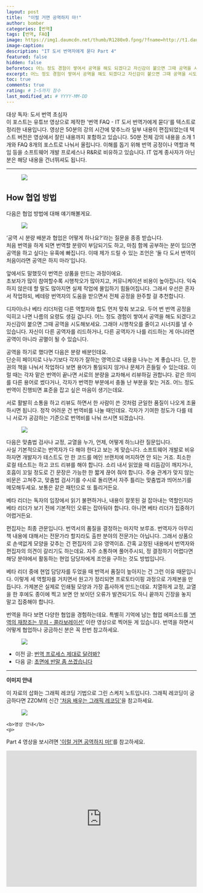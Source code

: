 ```yaml
---
layout: post
title:  "이럴 거면 공역하지 마!"
author: bomber
categories: [번역]
tags: [번역, FAQ]
image: https://img1.daumcdn.net/thumb/R1280x0.fpng/?fname=http://t1.daumcdn.net/brunch/service/user/96Gy/image/UCoZA8HuS95ID7WAAqWItP4zXGk.png
image-caption: 
description: "IT 도서 번역자에게 묻다 Part 4"
featured: false
hidden: false
beforetoc: 어느 정도 경험이 쌓여서 공역을 해도 되겠다고 자신감이 붙으면 그때 공역을 시도해보세요. 그래야 시행착오를 줄이고 시너지를 낼 수 있습니다.
excerpt: 어느 정도 경험이 쌓여서 공역을 해도 되겠다고 자신감이 붙으면 그때 공역을 시도해보세요. 그래야 시행착오를 줄이고 시너지를 낼 수 있습니다.
toc: true
comments: true
rating: # 1~5까지 점수
last_modified_at: # YYYY-MM-DD
---
```



<div class="note">
<p>
대상 독자: 도서 번역 초심자<br/>
이 포스트는 유튜브 영상으로 제작한 '번역 FAQ - IT 도서 번역가에게 묻다'를 텍스트로 정리한 내용입니다. 영상은 50분의 강의 시간에 맞추느라 일부 내용이 편집되었는데 텍스트 버전은 영상에서 잘린 내용까지 포함하고 있습니다. 50분 전체 강의 내용을 소개 1개와 FAQ 8개의 포스트로 나눠서 올립니다. 
이해를 돕기 위해 번역 공정이나 역할과 책임 등을 소프트웨어 개발 프로세스나 R&R로 비유하고 있습니다. IT 업계 종사자가 아닌 분은 해당 내용을 건너뛰셔도 됩니다.
</p>
</div>

<hr/>



<figure>
<img class="large" src="https://img1.daumcdn.net/thumb/R1280x0.fjpg/?fname=http://t1.daumcdn.net/brunch/service/user/96Gy/image/88NtlfbZ1DECR2gEjrydG6S5ZmM.PNG" alter="">
<figcaption class="center"></figcaption>
</figure>

## How 협업 방법

다음은 협업 방법에 대해 얘기해볼게요.

<figure>
<img class="large" src="https://img1.daumcdn.net/thumb/R1280x0.fjpg/?fname=http://t1.daumcdn.net/brunch/service/user/96Gy/image/fiLT_ALRDW2VfxnuV79IPZv61mA.PNG" alter="">
<figcaption class="center"></figcaption>
</figure>
‘공역 시 분량 배분과 협업은 어떻게 하나요?’라는 질문을 종종 받습니다.<br/>
처음 번역을 하게 되면 번역할 분량이 부담되기도 하고, 마침 함께 공부하는 분이 있으면 공역을 하고 싶다는 유혹에 빠집니다. 이때 제가 드릴 수 있는 조언은 ‘둘 다 도서 번역이 처음이라면 공역은 하지 마라’입니다.<br/>

앞에서도 말했듯이 번역은 상품을 만드는 과정이에요.<br/>
초보자가 많이 참여할수록 시행착오가 많아지고, 커뮤니케이션 비용이 높아집니다. 익숙하지 않은데 할 말도 많아지면 실제 작업에 몰입하기 힘들어집니다. 그래서 우선은 혼자서 작업하되, 베테랑 번역자의 도움을 받으면서 전체 공정을 완주할 걸 추천합니다.<br/>

디자이너나 베타 리더처럼 다른 역할자와 합도 먼저 맞춰 보고요. 두어 번 번역 공정을 익히고 나면 나름의 요령도 생길 겁니다. 어느 정도 경험이 쌓여서 공역을 해도 되겠다고 자신감이 붙으면 그때 공역을 시도해보세요. 그래야 시행착오를 줄이고 시너지를 낼 수 있습니다. 자신이 다른 공역자를 리드하거나, 다른 공역자가 나를 리드하는 게 아니라면 공역이 아니라 공멸이 될 수 있습니다.<br/>

공역을 하기로 했다면 다음은 분량 배분인데요.<br/>
단순히 페이지로 나누기보다 각자가 잘하는 영역으로 내용을 나누는 게 좋습니다. 단, 한 권의 책을 나눠서 작업하다 보면 용어가 통일되지 않거나 문체가 흔들릴 수 있는데요. 이럴 때는 각자 맡은 번역이 끝나면 서로의 분량을 교차해서 리뷰하길 권합니다. 같은 의미를 다른 용어로 썼다거나, 각자가 번역한 부분에서 충돌 난 부분을 찾는 거죠. 어느 정도 번역이 진행되면 표준을 잡고 싶은 마음이 생기는데요.<br/>

서로 활발히 소통을 하고 리뷰도 하면서 한 사람이 쓴 것처럼 균일한 품질이 나오게 조율하시면 됩니다. 정작 어려운 건 번역비를 나눌 때인데요. 각자가 기여한 정도가 다를 테니 서로가 공감하는 기준으로 번역비를 나눠 쓰시면 되겠습니다.<br/>

<figure>
<img class="large" src="https://img1.daumcdn.net/thumb/R1280x0.fjpg/?fname=http://t1.daumcdn.net/brunch/service/user/96Gy/image/RPD3LxN-qHqVVVeThjdug7Qkzhk.PNG" alter="">
<figcaption class="center"></figcaption>
</figure>

다음은 맞춤법 검사나 교정, 교열을 누가, 언제, 어떻게 하느냐란 질문입니다.<br/>
사실 기본적으로는 번역자가 다 해야 한다고 보는 게 맞습니다. 소프트웨어 개발로 비유하자면 개발자가 테스트도 안 한 코드를 메인 브랜치에 머지하면 안 되는 거죠. 최소한 로컬 테스트는 하고 코드 리뷰를 해야 합니다. 소리 내서 읽었을 때 리듬감이 깨지거나, 호흡이 꼬일 정도로 긴 문장은 가능한 한 짧게 끊어 줘야 합니다. 주술 관계가 맞지 않는 비문은 고쳐주고, 맞춤법 검사기를 수시로 돌리면서 자주 틀리는 맞춤법과 띄어쓰기를 메모해두세요. 보통은 같은 패턴으로 또 틀리거든요.<br/>

베타 리더는 독자의 입장에서 읽기 불편하거나, 내용이 잘못된 걸 잡아내는 역할인지라 베타 리더가 보기 전에 기본적인 오류는 잡아둬야 합니다. 아니면 베타 리더가 집중하기 어렵거든요.<br/>

편집자는 최종 관문입니다. 번역서의 품질을 결정하는 마지막 보루죠. 번역자가 아무리 책 내용에 대해서는 전문가라 할지라도 출판 분야의 전문가는 아닙니다. 그래서 상품으로 손색없게 모양을 갖추는 건 편집자의 고유 영역이죠. 간혹 교정된 내용에서 번역자와 편집자의 의견이 갈리기도 하는데요. 자주 소통하며 풀어주시되, 정 결정하기 어렵다면 해당 분야에서 활동하는 현업 담당자에게 조언을 구하는 것도 방법입니다.<br/>

베타 리더 중에 현업 담당자를 두었을 때 번역서 품질이 높아지는 건 그런 이유 때문입니다. 이렇게 세 역할자를 거치면서 원고가 정리되면 프로토타이핑 과정으로 가제본을 만듭니다. 가제본은 실제로 인쇄될 모양과 가장 흡사하게 만드는데요. 치열하게 교정, 교열을 한 후에도 종이에 찍고 보면 안 보이던 오류가 발견되기도 하니 끝까지 긴장을 놓지 말고 집중해야 합니다.<br/>

번역을 하다 보면 다양한 협업을 경험하는데요. 특별히 기억에 남는 협업 에피소드를 <a href="https://youtu.be/LGB5mPyLCoc" target="_blank">‘번역의 재창조는 무죄 - 콜라보레이션’</a> 이란 영상으로 찍어둔 게 있습니다. 번역을 하면서 어떻게 협업하나 궁금하신 분은 꼭 한번 참고하세요.

<figure>
<img class="large" src="https://img1.daumcdn.net/thumb/R1280x0/?fname=http://t1.daumcdn.net/brunch/service/user/96Gy/image/mgnTxj7VF-1K7-rVpfN4kMzQTeM.png" alter="">
<figcaption class="center"></figcaption>
</figure>

<ul>
<li>
이전 글: <a href="{{ site.baseurl }}/faq-04-how" target="_blank">번역 프로세스 제대로 달려봐?</a>
</li>
<li>
다음 글: <a href="{{ site.baseurl }}/faq-06-how" target="_blank">초면에 반말 좀 쓰겠습니다</a>
</li>
</ul>

<hr/>

<div class="note">
    <b>이미지 안내</b>
    <p>
    이 자료의 삽화는 그래픽 레코딩 기법으로 그린 스케치 노트입니다. 그래픽 레코딩이 궁금하다면 ZZOM의 신간 <a href="http://aladin.kr/p/G4zvf" target="_blank">'처음 배우는 그래픽 레코딩'</a>을 참고하세요.
    </p>
    <figure>
    <img class="large" src="https://img1.daumcdn.net/thumb/R1280x0.fpng/?fname=http://t1.daumcdn.net/brunch/service/user/96Gy/image/qqqnmhAWZxfuZ8twG-cVZh5PVkE.png" alter="">
    </figure>

    <b>영상 안내</b>
    <p>
 Part 4 영상을 보시려면 <a href="https://youtu.be/4dCjf9ZiNQU" target="_blank">'이럴 거면 공역하지 마!'</a>를 참고하세요.
    </p>
    <iframe style="width:100%;" height="360" src="https://www.youtube.com/embed/4dCjf9ZiNQU?si=3dHb8eMdq1E7hrD8" frameborder="0" allow="accelerometer; autoplay; clipboard-write; encrypted-media; gyroscope; picture-in-picture; web-share" allowfullscreen></iframe>
</div>